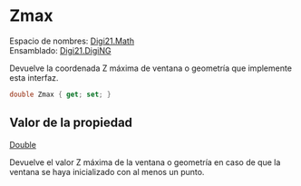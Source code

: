 # Zmax

Espacio de nombres: [Digi21.Math](../../../)  
Ensamblado: [Digi21.DigiNG](../../../../)

Devuelve la coordenada Z máxima de ventana o geometría que implemente esta interfaz.

```csharp
double Zmax { get; set; }
```

## Valor de la propiedad

[Double](https://docs.microsoft.com/en-us/dotnet/api/system.double?view=net-5.0)

Devuelve el valor Z máxima de la ventana o geometría en caso de que la ventana se haya inicializado con al menos un punto.

